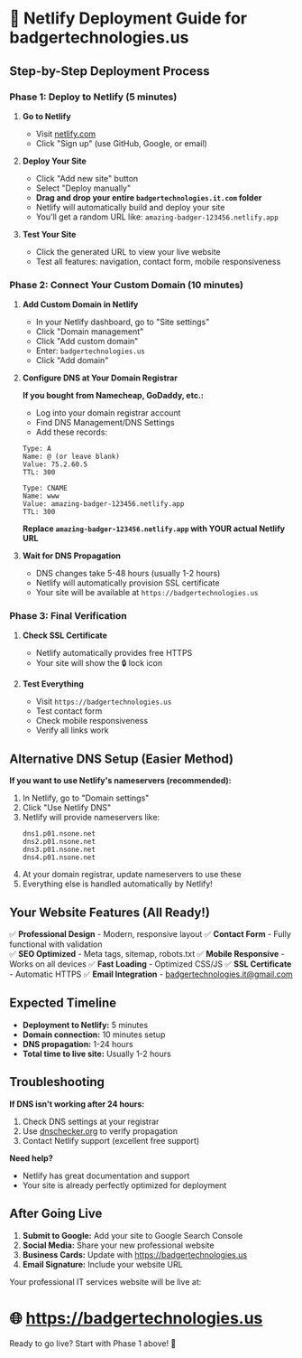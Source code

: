 # 🚀 Netlify Deployment Guide for badgertechnologies.us

## Step-by-Step Deployment Process

### Phase 1: Deploy to Netlify (5 minutes)

1. **Go to Netlify**
   - Visit [netlify.com](https://netlify.com)
   - Click "Sign up" (use GitHub, Google, or email)

2. **Deploy Your Site**
   - Click "Add new site" button
   - Select "Deploy manually"
   - **Drag and drop your entire `badgertechnologies.it.com` folder**
   - Netlify will automatically build and deploy your site
   - You'll get a random URL like: `amazing-badger-123456.netlify.app`

3. **Test Your Site**
   - Click the generated URL to view your live website
   - Test all features: navigation, contact form, mobile responsiveness

### Phase 2: Connect Your Custom Domain (10 minutes)

1. **Add Custom Domain in Netlify**
   - In your Netlify dashboard, go to "Site settings"
   - Click "Domain management" 
   - Click "Add custom domain"
   - Enter: `badgertechnologies.us`
   - Click "Add domain"

2. **Configure DNS at Your Domain Registrar**
   
   **If you bought from Namecheap, GoDaddy, etc.:**
   - Log into your domain registrar account
   - Find DNS Management/DNS Settings
   - Add these records:
   
   ```
   Type: A
   Name: @ (or leave blank)
   Value: 75.2.60.5
   TTL: 300
   
   Type: CNAME  
   Name: www
   Value: amazing-badger-123456.netlify.app
   TTL: 300
   ```
   
   **Replace `amazing-badger-123456.netlify.app` with YOUR actual Netlify URL**

3. **Wait for DNS Propagation**
   - DNS changes take 5-48 hours (usually 1-2 hours)
   - Netlify will automatically provision SSL certificate
   - Your site will be available at `https://badgertechnologies.us`

### Phase 3: Final Verification

1. **Check SSL Certificate**
   - Netlify automatically provides free HTTPS
   - Your site will show the 🔒 lock icon

2. **Test Everything**
   - Visit `https://badgertechnologies.us`
   - Test contact form
   - Check mobile responsiveness
   - Verify all links work

## Alternative DNS Setup (Easier Method)

**If you want to use Netlify's nameservers (recommended):**

1. In Netlify, go to "Domain settings"
2. Click "Use Netlify DNS" 
3. Netlify will provide nameservers like:
   ```
   dns1.p01.nsone.net
   dns2.p01.nsone.net
   dns3.p01.nsone.net
   dns4.p01.nsone.net
   ```
4. At your domain registrar, update nameservers to use these
5. Everything else is handled automatically by Netlify!

## Your Website Features (All Ready!)

✅ **Professional Design** - Modern, responsive layout
✅ **Contact Form** - Fully functional with validation  
✅ **SEO Optimized** - Meta tags, sitemap, robots.txt
✅ **Mobile Responsive** - Works on all devices
✅ **Fast Loading** - Optimized CSS/JS
✅ **SSL Certificate** - Automatic HTTPS
✅ **Email Integration** - badgertechnologies.it@gmail.com

## Expected Timeline

- **Deployment to Netlify:** 5 minutes
- **Domain connection:** 10 minutes setup
- **DNS propagation:** 1-24 hours
- **Total time to live site:** Usually 1-2 hours

## Troubleshooting

**If DNS isn't working after 24 hours:**
1. Check DNS settings at your registrar
2. Use [dnschecker.org](https://dnschecker.org) to verify propagation
3. Contact Netlify support (excellent free support)

**Need help?**
- Netlify has great documentation and support
- Your site is already perfectly optimized for deployment

## After Going Live

1. **Submit to Google:** Add your site to Google Search Console
2. **Social Media:** Share your new professional website
3. **Business Cards:** Update with https://badgertechnologies.us
4. **Email Signature:** Include your website URL

Your professional IT services website will be live at:
# 🌐 https://badgertechnologies.us

Ready to go live? Start with Phase 1 above! 🚀
